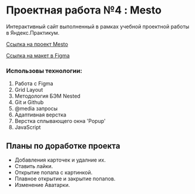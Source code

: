 # Проектная работа №4 : Mesto
Интерактивный сайт  выполненный в рамках учебной проектной работы в Яндекс.Практикум.

[Ссылка на проект Mesto](https://fe1ch.github.io/mesto/) 

[Ссылка на макет в Figma](https://www.figma.com/file/2cn9N9jSkmxD84oJik7xL7/JavaScript.-Sprint-4?node-id=0%3A1)

### Использовы технологии:
1. Работа с Figma
2. Grid Layout
3. Методология БЭМ Nested
4. Git и Github
5. @media запросы
6. Адаптивная верстка
7. Верстка сплывающего окна 'Popup'
8. JavaScript
## Планы по доработке проекта
*  Добавления карточек и удалние их.
*  Ставить лайки.
*  Открытие попапа с картинкой.
*  Плавное открытие и закрытие попапов.
*  Изменение Аватарки.